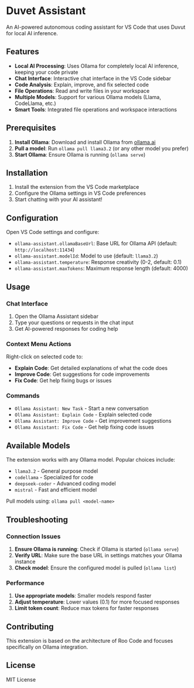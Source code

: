 # Duvet Assistant

An AI-powered autonomous coding assistant for VS Code that uses Duvut for local AI inference.

## Features

- **Local AI Processing**: Uses Ollama for completely local AI inference, keeping your code private
- **Chat Interface**: Interactive chat interface in the VS Code sidebar
- **Code Analysis**: Explain, improve, and fix selected code
- **File Operations**: Read and write files in your workspace
- **Multiple Models**: Support for various Ollama models (Llama, CodeLlama, etc.)
- **Smart Tools**: Integrated file operations and workspace interactions

## Prerequisites

1. **Install Ollama**: Download and install Ollama from [ollama.ai](https://ollama.ai/)
2. **Pull a model**: Run `ollama pull llama3.2` (or any other model you prefer)
3. **Start Ollama**: Ensure Ollama is running (`ollama serve`)

## Installation

1. Install the extension from the VS Code marketplace
2. Configure the Ollama settings in VS Code preferences
3. Start chatting with your AI assistant!

## Configuration

Open VS Code settings and configure:

- `ollama-assistant.ollamaBaseUrl`: Base URL for Ollama API (default: `http://localhost:11434`)
- `ollama-assistant.modelId`: Model to use (default: `llama3.2`)
- `ollama-assistant.temperature`: Response creativity (0-2, default: 0.1)
- `ollama-assistant.maxTokens`: Maximum response length (default: 4000)

## Usage

### Chat Interface

1. Open the Ollama Assistant sidebar
2. Type your questions or requests in the chat input
3. Get AI-powered responses for coding help

### Context Menu Actions

Right-click on selected code to:
- **Explain Code**: Get detailed explanations of what the code does
- **Improve Code**: Get suggestions for code improvements
- **Fix Code**: Get help fixing bugs or issues

### Commands

- `Ollama Assistant: New Task` - Start a new conversation
- `Ollama Assistant: Explain Code` - Explain selected code
- `Ollama Assistant: Improve Code` - Get improvement suggestions
- `Ollama Assistant: Fix Code` - Get help fixing code issues

## Available Models

The extension works with any Ollama model. Popular choices include:

- `llama3.2` - General purpose model
- `codellama` - Specialized for code
- `deepseek-coder` - Advanced coding model
- `mistral` - Fast and efficient model

Pull models using: `ollama pull <model-name>`

## Troubleshooting

### Connection Issues

1. **Ensure Ollama is running**: Check if Ollama is started (`ollama serve`)
2. **Verify URL**: Make sure the base URL in settings matches your Ollama instance
3. **Check model**: Ensure the configured model is pulled (`ollama list`)

### Performance

1. **Use appropriate models**: Smaller models respond faster
2. **Adjust temperature**: Lower values (0.1) for more focused responses
3. **Limit token count**: Reduce max tokens for faster responses

## Contributing

This extension is based on the architecture of Roo Code and focuses specifically on Ollama integration.

## License

MIT License
